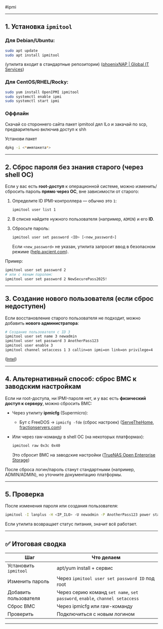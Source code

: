 #ipmi

---

## 1. Установка `ipmitool`

### Для Debian/Ubuntu:

```bash
sudo apt update
sudo apt install ipmitool
```

(утилита входит в стандартные репозитории) ([phoenixNAP | Global IT Services](https://phoenixnap.com/kb/install-ipmitool-ubuntu-centos?utm_source=chatgpt.com "How to Install IPMItool on Ubuntu & Rocky Linux - phoenixNAP"))

### Для CentOS/RHEL/Rocky:

```bash
sudo yum install OpenIPMI ipmitool
sudo systemctl enable ipmi
sudo systemctl start ipmi
```

### Оффлайн

Скачай со стороннего сайта пакет ipmitool дял ILo и закачай по scp, предварительно включив доступ к shh

Установи пакет 

```sh
dpkg -i <*имяпакета*>
```
---

## 2. Сброс пароля без знания старого (через shell ОС)

Если у вас есть **root-доступ** к операционной системе, можно изменить/сбросить пароль **прямо через ОС**, вне зависимости от старого:

1. Определите ID IPMI-контроллера — обычно это `1`:
    
    ```bash
    ipmitool user list 1
    ```
    
2. В списке найдите нужного пользователя (например, `ADMIN`) и его **ID**.
    
3. Сбросьте пароль:
    
    ```bash
    ipmitool user set password <ID> [<new_password>]
    ```
    
    Если `<new_password>` не указан, утилита запросит ввод в безопасном режиме ([help.axcient.com](https://help.axcient.com/en_US/x360recover-faqs-passwords-and-networks/360052039753-x360Recover-How-to-reset-a-lost-IPMI-password-remotely?utm_source=chatgpt.com "How to reset a lost IPMI password remotely - x360Recover - Axcient")).
    

Пример:

```bash
ipmitool user set password 2 
# или с явным паролем:
ipmitool user set password 2 NewSecurePass2025!
```

---

## 3. Создание нового пользователя (если сброс недоступен)

Если восстановление старого пользователя не подходит, можно добавить **нового администратора**:

```bash
# Создание пользователя с ID 3
ipmitool user set name 3 newadmin
ipmitool user set password 3 AnotherPass123
ipmitool user enable 3
ipmitool channel setaccess 1 3 callin=on ipmi=on link=on privilege=4
```

([Intel](https://www.intel.com/content/www/us/en/support/articles/000055688/server-products.html?utm_source=chatgpt.com "How to use IPMI Commands to Reset Password and Username on ..."))

---

## 4. Альтернативный способ: сброс BMC к заводским настройкам

Если ни root-доступа, ни IPMI-пароля нет, и у вас есть **физический доступ к серверу**, можно сбросить BMC:

- Через утилиту **ipmicfg** (Supermicro):
    
    - Бут с FreeDOS → `ipmicfg -fde` (сброс настроек) ([ServeTheHome](https://www.servethehome.com/reset-supermicro-ipmi-password-default-lost-login/?utm_source=chatgpt.com "Reset Supermicro IPMI Password to Default - Physical Access - STH"), [fractionservers.com](https://www.fractionservers.com/knowledge-base/howto-reset-supermicro-ipmi-to-defaults/?utm_source=chatgpt.com "Howto Reset Supermicro IPMI to Defaults - Fraction Servers"))
        
- Или через raw-команду в shell ОС (на некоторых платформах):
    
    ```bash
    ipmitool raw 0x3c 0x40
    ```
    
    Это сбросит BMC на заводские настройки ([TrueNAS Open Enterprise Storage](https://www.truenas.com/community/threads/supermicro-ipmi-password-reset.80010/?utm_source=chatgpt.com "SuperMicro IPMI password reset | TrueNAS Community"))
    

После сброса логин/пароль станут стандартными (например, ADMIN/ADMIN), но уточните документацию платформы.

---

## 5. Проверка

После изменения пароля или создания пользователя:

```bash
ipmitool -I lanplus -H <IP_ILO> -U newadmin -P AnotherPass123 power status
```

Если утилита возвращает статус питания, значит всё работает.

---

## ✅ Итоговая сводка

|Шаг|Что делаем|
|---|---|
|Установить `ipmitool`|apt/yum install + сервис|
|Изменить пароль|Через `ipmitool user set password ID` под root|
|Добавить пользователя|Через серию команд `set name`, `set password`, `enable`, `channel setaccess`|
|Сброс BMC|Через ipmicfg или raw-команду|
|Проверить|Подключиться с новым логином|

---


